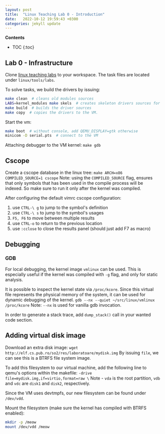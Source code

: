 ```yaml
---
layout: post
title:  "Linux Teaching Lab 0 - Introduction"
date:   2022-10-12 19:59:43 +0300
categories: jekyll update
---
```


**Contents**
* TOC
{:toc}
## Lab 0 - Infrastructure

Clone [linux teaching labs][linux-teaching-labs] to your workspace. 
The task files are located under `linux/tools/labs`. 

To solve tasks, we build the drivers by issuing:
```bash
make clean  # cleans old modules sources
LABS=kernel_modules make skels  # creates skeleton drivers sources for the kernel_modules lab. Stored under the skels/ dir. 
make build  # builds the driver sources
make copy  # copies the drivers to the VM. 
```

Start the vm:
```bash
make boot  # without console, add QEMU_DISPLAY=gtk otherwise
minicom -D serial.pts  # connect to the VM
```

Attaching debugger to the VM kernel:
`make gdb`

## Cscope

Create a cscope database in the linux tree:
`make ARCH=x86 COMPILED_SOURCE=1 cscope`
Note: using the `COMPILED_SOURCE` flag, ensures that only symbols that has been used in the compile process will be indexed. So make sure to run it only after the kernel was compiled. 

After configuring the default vimrc cscope configuration:
1. use `CTRL-\ g` to jump to the symbol's definition
2. use `CTRL-\ s` to jump to the symbol's usages
3. `F5, F6` to move between multiple results
4. use `CTRL-o` to return to the previous location
5. use `:cclose` to close the results panel (should just add F7 as macro)

## Debugging

### GDB
For local debugging, the kernel image `vmlinux` can be used. 
This is especially useful if the kernel was compiled with `-g` flag, and only for static analysis.

It is possible to inspect the kernel state via `/proc/kcore`. Since this virtual file represents the physical memory of the system, it can be used for dynamic debugging of the kernel.
`gdb --nx --quiet ~/src/linux/vmlinux /proc/kcore`
Note: `--nx` is used for vanilla gdb invocation.

In order to generate a stack trace, add `dump_stack()` call in your wanted code section. 

## Adding virtual disk image

Download an extra disk image:
`wget http://elf.cs.pub.ro/so2/res/laboratoare/mydisk.img`
By issuing `file`, we can see this is a BTRFS file system image. 

To add this filesystem to our virtual machine, add the following line to qemu's options within the makefile:
`-drive file=mydisk.img,if=virtio,format=raw \`
Note - `vda` is the root partition, `vdb` and `vdc` are `disk1` and `disk2`, respectively. 

Since the VM uses devtmpfs, our new filesystem can be found under `/dev/vdd`. 

Mount the filesystem (make sure the kernel has compiled with BTRFS enabled):
```bash
mkdir -p /meow
mount /dev/vdd /meow
```


[linux-teaching-labs]: https://github.com/linux-kernel-labs/linux
